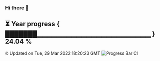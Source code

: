 ### Hi there 👋
⏳ Year progress { ███████▁▁▁▁▁▁▁▁▁▁▁▁▁▁▁▁▁▁▁▁▁▁▁ } 24.04 %
---
⏰ Updated on Tue, 29 Mar 2022 18:20:23 GMT
![Progress Bar CI](https://github.com/liununu/liununu/workflows/Progress%20Bar%20CI/badge.svg)
